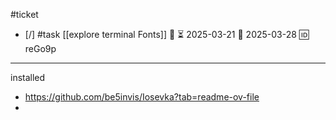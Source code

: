 #ticket

- [/] #task [[explore terminal Fonts]] 🔼 ⏳ 2025-03-21 📅 2025-03-28 🆔 reGo9p
____
installed
- https://github.com/be5invis/Iosevka?tab=readme-ov-file
- 